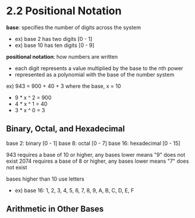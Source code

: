 # 2.2 Positional Notation
**base**: specifies the number of digits across the system
- ex) base 2 has two digits [0 - 1]
- ex) base 10 has ten digits [0 - 9]

**positional notation**: how numbers are written
- each digit represents a value multiplied by the base to the nth power
- represented as a polynomial with the base of the number system

ex) 943 = 900 + 40 + 3
where the base, x = 10
- 9 * x ^ 2 = 900
- 4 * x ^ 1 = 40
- 3 * x ^ 0 = 3

## Binary, Octal, and Hexadecimal 
base 2: binary [0 - 1]
base 8: octal [0 - 7]
base 16: hexadecimal [0 - 15]

943 requires a base of 10 or higher, any bases lower means "9" does not exist
2074 requires a base of 8 or higher, any bases lower means "7" does not exist

bases higher than 10 use letters
- ex) base 16: 1, 2, 3, 4, 5, 6, 7, 8, 9, A, B, C, D, E, F

## Arithmetic in Other Bases

